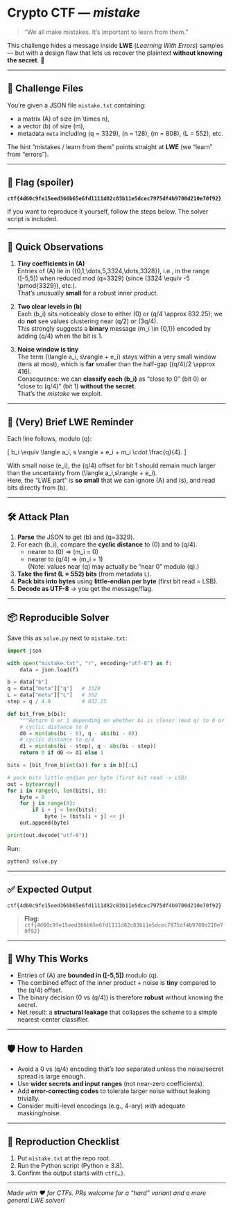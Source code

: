 # Crypto CTF — *mistake*

> “We all make mistakes. It’s important to learn from them.”

This challenge hides a message inside **LWE** (*Learning With Errors*) samples — but with a design flaw that lets us recover the plaintext **without knowing the secret**. 👀

---

## 🧩 Challenge Files

You’re given a JSON file `mistake.txt` containing:

- a matrix \(A\) of size \(m \times n\),
- a vector \(b\) of size \(m\),
- metadata `meta` including \(q = 3329\), \(n = 128\), \(m = 808\), \(L = 552\), etc.

The hint “mistakes / learn from them” points straight at **LWE** (we “learn” from “errors”).

---

## 🎯 Flag (spoiler)

**`ctf{4d60c9fe15eed366b65e6fd1111d82c83b11e5dcec7975df4b9700d210e70f92}`**

If you want to reproduce it yourself, follow the steps below. The solver script is included.

---

## 🔬 Quick Observations

1) **Tiny coefficients in \(A\)**  
Entries of \(A\) lie in \(\{0,1,\dots,5,3324,\dots,3328\}\), i.e., in the range \([-5,5]\) when reduced mod \(q=3329\) (since \(3324 \equiv -5 \pmod{3329}\), etc.).  
That’s unusually **small** for a robust inner product.

2) **Two clear levels in \(b\)**  
Each \(b_i\) sits noticeably close to either \(0\) or \(q/4 \approx 832.25\); we do **not** see values clustering near \(q/2\) or \(3q/4\).  
This strongly suggests a **binary** message \(m_i \in \{0,1\}\) encoded by adding \(q/4\) when the bit is 1.

3) **Noise window is tiny**  
The term \(\langle a_i, s\rangle + e_i\) stays within a very small window (tens at most), which is **far** smaller than the half-gap \((q/4)/2 \approx 416\).  
Consequence: we can **classify each \(b_i\)** as “close to 0” (bit 0) or “close to \(q/4\)” (bit 1) **without the secret**.  
That’s the *mistake* we exploit.

---

## 🧠 (Very) Brief LWE Reminder

Each line follows, modulo \(q\):

\[
b_i \equiv \langle a_i, s \rangle + e_i + m_i \cdot \frac{q}{4}.
\]

With small noise \(e_i\), the \(q/4\) offset for bit 1 should remain much larger than the uncertainty from \(\langle a_i,s\rangle + e_i\).  
Here, the “LWE part” is **so small** that we can ignore \(A\) and \(s\), and read bits directly from \(b\).

---

## 🛠️ Attack Plan

1. **Parse** the JSON to get \(b\) and \(q=3329\).  
2. For each \(b_i\), compare the **cyclic distance** to \(0\) and to \(q/4\).  
   - nearer to \(0\) ⇒ \(m_i = 0\)  
   - nearer to \(q/4\) ⇒ \(m_i = 1\)  
   (Note: values near \(q\) may actually be “near 0” modulo \(q\).)
3. **Take the first \(L = 552\) bits** (from metadata `L`).  
4. **Pack bits into bytes** using **little-endian per byte** (first bit read = LSB).  
5. **Decode as UTF-8** → you get the message/flag.

---

## 📦 Reproducible Solver

Save this as `solve.py` next to `mistake.txt`:

```python
import json

with open("mistake.txt", "r", encoding="utf-8") as f:
    data = json.load(f)

b = data["b"]
q = data["meta"]["q"]   # 3329
L = data["meta"]["L"]   # 552
step = q / 4.0          # 832.25

def bit_from_b(bi):
    """Return 0 or 1 depending on whether bi is closer (mod q) to 0 or q/4."""
    # cyclic distance to 0
    d0 = min(abs(bi - 0), q - abs(bi - 0))
    # cyclic distance to q/4
    d1 = min(abs(bi - step), q - abs(bi - step))
    return 0 if d0 <= d1 else 1

bits = [bit_from_b(int(x)) for x in b][:L]

# pack bits little-endian per byte (first bit read -> LSB)
out = bytearray()
for i in range(0, len(bits), 8):
    byte = 0
    for j in range(8):
        if i + j < len(bits):
            byte |= (bits[i + j] << j)
    out.append(byte)

print(out.decode("utf-8"))
```

Run:

```bash
python3 solve.py
```

---

## ✅ Expected Output

```
ctf{4d60c9fe15eed366b65e6fd1111d82c83b11e5dcec7975df4b9700d210e70f92}
```

> **Flag:** `ctf{4d60c9fe15eed366b65e6fd1111d82c83b11e5dcec7975df4b9700d210e70f92}`

---

## 🧱 Why This Works

- Entries of \(A\) are **bounded in \([-5,5]\)** modulo \(q\).  
- The combined effect of the inner product + noise is **tiny** compared to the \(q/4\) offset.  
- The binary decision (0 vs \(q/4\)) is therefore **robust** without knowing the secret.  
- Net result: a **structural leakage** that collapses the scheme to a simple nearest-center classifier.

---

## 🛡️ How to Harden

- Avoid a 0 vs \(q/4\) encoding that’s *too* separated unless the noise/secret spread is large enough.  
- Use **wider secrets and input ranges** (not near-zero coefficients).  
- Add **error-correcting codes** to tolerate larger noise without leaking trivially.  
- Consider multi-level encodings (e.g., 4-ary) *with* adequate masking/noise.

---

## 🔁 Reproduction Checklist

1. Put `mistake.txt` at the repo root.  
2. Run the Python script (Python ≥ 3.8).  
3. Confirm the output starts with `ctf{…}`.

---

*Made with ❤️ for CTFs. PRs welcome for a “hard” variant and a more general LWE solver!*
